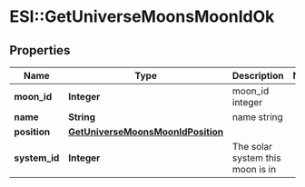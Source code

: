 # ESI::GetUniverseMoonsMoonIdOk

## Properties
Name | Type | Description | Notes
------------ | ------------- | ------------- | -------------
**moon_id** | **Integer** | moon_id integer | 
**name** | **String** | name string | 
**position** | [**GetUniverseMoonsMoonIdPosition**](GetUniverseMoonsMoonIdPosition.md) |  | 
**system_id** | **Integer** | The solar system this moon is in | 

